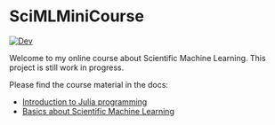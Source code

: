 # SciMLMiniCourse

<!--[![Stable](https://img.shields.io/badge/docs-stable-blue.svg)](https://stephans3.github.io/SciMLMiniCourse.jl/stable/)-->

<!--[![Build Status](https://github.com/stephans3/SciMLMiniCourse.jl/actions/workflows/CI.yml/badge.svg?branch=main)](https://github.com/stephans3/SciMLMiniCourse.jl/actions/workflows/CI.yml?query=branch%3Amain)-->

[![Dev](https://img.shields.io/badge/docs-dev-blue.svg)](https://stephans3.github.io/SciMLMiniCourse.jl/dev/)

Welcome to my online course about Scientific Machine Learning. This project is still work in progress.

Please find the course material in the docs:
- [Introduction to Julia programming](https://stephans3.github.io/SciMLMiniCourse.jl/dev/intro_programming/intro_julia.html)
- [Basics about Scientific Machine Learning](https://stephans3.github.io/SciMLMiniCourse.jl/dev/basics_sciml/diff_eq.html)